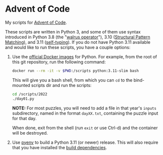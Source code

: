 # Advent of Code

My scripts for [Advent of Code](https://adventofcode.com).

These scripts are written in Python 3, and some of them use syntax introduced
in Python 3.8 (the "[walrus operator](https://peps.python.org/pep-0572)"), 3.10
([Structural Pattern Matching](https://peps.python.org/pep-0636)), and 3.11
([self-typing](https://peps.python.org/pep-0673)). If you do not have Python
3.11 available and would like to run these scripts, you have a couple options:

1. Use the [official Docker images](https://hub.docker.com/_/python/) for
   Python. For example, from the root of this git repository, run the
   following command:

   ```bash
   docker run --rm -it -v $PWD:/scripts python:3.11-slim bash
   ```

   This will give you a bash shell, from which you can `cd` to the bind-mounted
   scripts dir and run the scripts:

   ```bash
   cd /scripts/2022
   ./day01.py
   ```

   **NOTE:** For most puzzles, you will need to add a file in that year's
   `inputs` subdirectory, named in the format `dayXX.txt`, containing the
   puzzle input for that day.

   When done, exit from the shell (run `exit` or use Ctrl-d) and the container
   will be destroyed.

2. Use
   [pyenv](https://github.com/pyenv/pyenv#simple-python-version-management-pyenv)
   to build a Python 3.11 (or newer) release. This will also require that you
   have installed the [build
   dependencies](https://github.com/pyenv/pyenv/wiki#suggested-build-environment).
